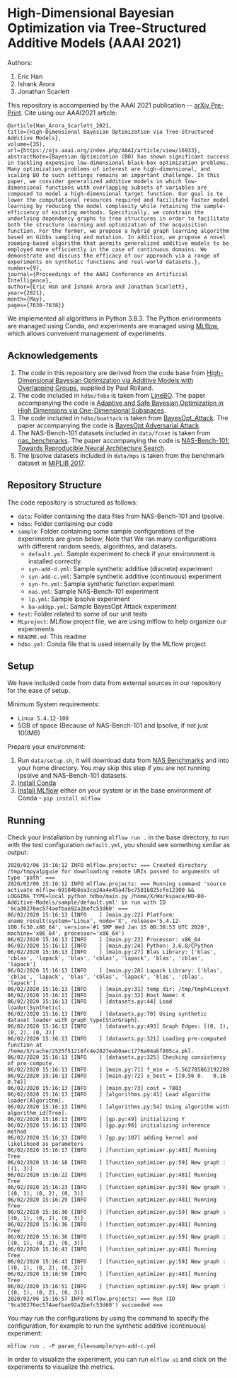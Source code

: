 # High-Dimensional Bayesian Optimization via Tree-Structured Additive Models (AAAI 2021)

Authors:

1. Eric Han
2. Ishank Arora
3. Jonathan Scarlett

This repository is accompanied by the AAAI 2021 publication -- [arXiv Pre-Print](https://arxiv.org/abs/2012.13088).
Cite using our AAAI2021 article:
```
@article{Han_Arora_Scarlett_2021, 
title={High-Dimensional Bayesian Optimization via Tree-Structured Additive Models}, 
volume={35}, 
url={https://ojs.aaai.org/index.php/AAAI/article/view/16933},
abstractNote={Bayesian Optimization (BO) has shown significant success in tackling expensive low-dimensional black-box optimization problems. Many optimization problems of interest are high-dimensional, and scaling BO to such settings remains an important challenge. In this paper, we consider generalized additive models in which low-dimensional functions with overlapping subsets of variables are composed to model a high-dimensional target function. Our goal is to lower the computational resources required and facilitate faster model learning by reducing the model complexity while retaining the sample-efficiency of existing methods. Specifically, we constrain the underlying dependency graphs to tree structures in order to facilitate both the structure learning and optimization of the acquisition function. For the former, we propose a hybrid graph learning algorithm based on Gibbs sampling and mutation. In addition, we propose a novel zooming-based algorithm that permits generalized additive models to be employed more efficiently in the case of continuous domains. We demonstrate and discuss the efficacy of our approach via a range of experiments on synthetic functions and real-world datasets.}, 
number={9}, 
journal={Proceedings of the AAAI Conference on Artificial Intelligence}, 
author={Eric Han and Ishank Arora and Jonathan Scarlett}, 
year={2021}, 
month={May}, 
pages={7630-7638}}
```

We implemented all algorithms in Python 3.8.3. 
The Python environments are managed using Conda, and experiments are managed using [MLflow](https://www.mlflow.org), which allows convenient management of experiments.

## Acknowledgements

1. The code in this repository are derived from the code base from [High-Dimensional Bayesian Optimization via Additive Models with Overlapping Groups](https://arxiv.org/pdf/1802.07028.pdf), supplied by Paul Rolland.
2. The code included in `hdbo/febo` is taken from [LineBO](https://github.com/jkirschner42/LineBO). The paper accompanying the code is [Adaptive and Safe Bayesian Optimization in High Dimensions via One-Dimensional Subspaces](https://arxiv.org/abs/1902.03229).
3. The code included in `hdbo/boattack` is taken from [BayesOpt_Attack](https://github.com/rubinxin/BayesOpt_Attack). The paper accompanying the code is [BayesOpt Adversarial Attack](https://openreview.net/pdf?id=Hkem-lrtvH).
4. The NAS-Bench-101 datasets included in `data/fcnet` is taken from [nas_benchmarks](https://github.com/automl/nas_benchmarks). The paper accompanying the code is [NAS-Bench-101: Towards Reproducible Neural Architecture Search](https://arxiv.org/pdf/1902.09635.pdf).
5. The lpsolve datasets included in `data/mps` is taken from the benchmark dataset in [MIPLIB 2017](https://miplib.zib.de/download.html). 

## Repository Structure

The code repository is structured as follows:

* `data`: Folder containing the data files from NAS-Bench-101 and lpsolve.
* `hdbo`: Folder containing our code
* `sample`: Folder containing some sample configurations of the experiments are given below; Note that We ran many configurations with different random seeds, algorithms, and datasets.
   * `default.yml`: Sample experiment to check if your environment is installed correctly.
   * `syn-add-d.yml`: Sample synthetic additive (discrete) experiment
   * `syn-add-c.yml`: Sample synthetic additive (continuous) experiment
   * `syn-fn.yml`: Sample synthetic function experiment
   * `nas.yml`: Sample NAS-Bench-101 experiment
   * `lp.yml`: Sample lpsolve experiment
   * `ba-addgp.yml`: Sample BayesOpt Attack experiment
* `test`: Folder related to some of our unit tests
* `MLproject`: MLflow project file, we are using mlflow to help organize our experiments
* `README.md`: This readme
* `hdbo.yml`: Conda file that is used internally by the MLflow project

## Setup

We have included code from data from external sources in our repository for the ease of setup. 

Minimum System requirements:

* `Linux 5.4.12-100`
* 5GB of space (Because of NAS-Bench-101 and lpsolve, if not just 100MB)

Prepare your environment:

1. Run `data/setup.sh`, it will download data from [NAS Benchmarks](https://github.com/automl/nas_benchmarks) and  into your home directory. You may skip this step if you are not running lpsolve and NAS-Bench-101 datasets.
2. [Install Conda](https://docs.conda.io/projects/conda/en/latest/user-guide/install/linux.html)
3. [Install MLflow](https://mlflow.org/) either on your system or in the base environment of Conda - `pip install mlflow`

## Running

Check your installation by running `mlflow run .` in the base directory, to run with the test configuration `default.yml`, you should see something similar as output:
```
2020/02/06 15:16:12 INFO mlflow.projects: === Created directory /tmp/tmpya1pguie for downloading remote URIs passed to arguments of type 'path' ===
2020/02/06 15:16:12 INFO mlflow.projects: === Running command 'source activate mlflow-69104b8ea3ca24a4e45a47bc7581b825cfe12300 && LOGGING_TYPE=local python hdbo/main.py /home/X/Workspace/HD-BO-Additive-Models/sample/default.yml' in run with ID '9ca30276ec574aefbae92a2befc53d60' === 
06/02/2020 15:16:13 [INFO    ] [main.py:22] Platform: uname_result(system='Linux', node='X', release='5.4.12-100.fc30.x86_64', version='#1 SMP Wed Jan 15 00:38:53 UTC 2020', machine='x86_64', processor='x86_64')
06/02/2020 15:16:13 [INFO    ] [main.py:23] Processor: x86_64
06/02/2020 15:16:13 [INFO    ] [main.py:24] Python: 3.6.8/CPython
06/02/2020 15:16:13 [INFO    ] [main.py:27] Blas Library: ['blas', 'cblas', 'lapack', 'blas', 'cblas', 'lapack', 'blas', 'cblas', 'lapack']
06/02/2020 15:16:13 [INFO    ] [main.py:28] Lapack Library: ['blas', 'cblas', 'lapack', 'blas', 'cblas', 'lapack', 'blas', 'cblas', 'lapack']
06/02/2020 15:16:13 [INFO    ] [main.py:31] temp_dir: /tmp/tmph4iceyxt
06/02/2020 15:16:13 [INFO    ] [main.py:32] Host Name: X
06/02/2020 15:16:13 [INFO    ] [datasets.py:44] Load loader[Synthetic].
06/02/2020 15:16:13 [INFO    ] [datasets.py:70] Using synthetic dataset loader with graph_type[StarGraph].
06/02/2020 15:16:13 [INFO    ] [datasets.py:493] Graph Edges: [(0, 1), (0, 2), (0, 3)]
06/02/2020 15:16:13 [INFO    ] [datasets.py:321] Loading pre-computed function at /home/X/cache/2525f51218fc4e2827eab0aec1776a94abf895ca.pkl.
06/02/2020 15:16:13 [INFO    ] [datasets.py:325] Checking consistency of pre-compute.
06/02/2020 15:16:13 [INFO    ] [main.py:71] f_min = -5.562785863192289
06/02/2020 15:16:13 [INFO    ] [main.py:72] x_best = [[0.56 0.   0.16 0.74]]
06/02/2020 15:16:13 [INFO    ] [main.py:73] cost = 7803
06/02/2020 15:16:13 [INFO    ] [algorithms.py:41] Load algorithm loader[Algorithm].
06/02/2020 15:16:13 [INFO    ] [algorithms.py:54] Using algorithm with algorithm_id[Tree].
06/02/2020 15:16:13 [INFO    ] [gp.py:49] initializing Y
06/02/2020 15:16:13 [INFO    ] [gp.py:98] initializing inference method
06/02/2020 15:16:13 [INFO    ] [gp.py:107] adding kernel and likelihood as parameters
06/02/2020 15:16:17 [INFO    ] [function_optimizer.py:481] Running Tree
06/02/2020 15:16:18 [INFO    ] [function_optimizer.py:59] New graph : [(1, 3)]
06/02/2020 15:16:22 [INFO    ] [function_optimizer.py:481] Running Tree
06/02/2020 15:16:23 [INFO    ] [function_optimizer.py:59] New graph : [(0, 1), (0, 2), (0, 3)]
06/02/2020 15:16:29 [INFO    ] [function_optimizer.py:481] Running Tree
06/02/2020 15:16:30 [INFO    ] [function_optimizer.py:59] New graph : [(0, 1), (0, 2), (0, 3)]
06/02/2020 15:16:36 [INFO    ] [function_optimizer.py:481] Running Tree
06/02/2020 15:16:36 [INFO    ] [function_optimizer.py:59] New graph : [(0, 1), (0, 2), (0, 3)]
06/02/2020 15:16:43 [INFO    ] [function_optimizer.py:481] Running Tree
06/02/2020 15:16:43 [INFO    ] [function_optimizer.py:59] New graph : [(0, 1), (0, 2), (0, 3)]
06/02/2020 15:16:50 [INFO    ] [function_optimizer.py:481] Running Tree
06/02/2020 15:16:51 [INFO    ] [function_optimizer.py:59] New graph : [(0, 1), (0, 2), (0, 3)]
2020/02/06 15:16:57 INFO mlflow.projects: === Run (ID '9ca30276ec574aefbae92a2befc53d60') succeeded ===
```

You may run the configurations by using the command to specify the configuration, for example to run the synthetic additive (continuous) experiment: 
```
mlflow run . -P param_file=sample/syn-add-c.yml
```

In order to visualize the experiment, you can run `mlflow ui` and click on the experiments to visualize the metrics.
